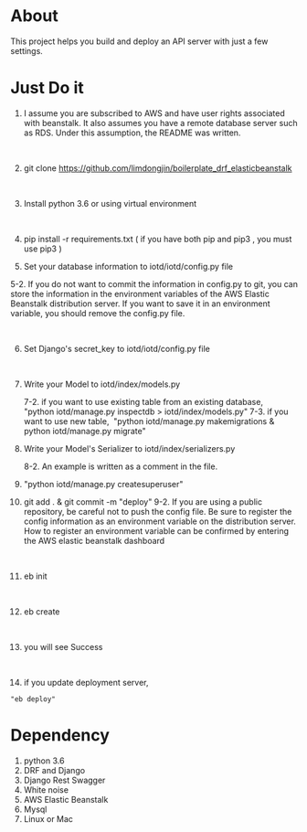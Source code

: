 # About

This project helps you build and deploy an API server with just a few settings. 



# Just Do it

1. I assume you are subscribed to AWS and have user rights associated with beanstalk. It also assumes you have a remote database server such as RDS. Under this assumption, the README was written.

   ​

2. git clone https://github.com/limdongjin/boilerplate_drf_elasticbeanstalk

   ​

3. Install python 3.6 or using virtual environment

   ​

4. pip install -r requirements.txt ( if you have both pip and pip3 , you must use pip3 )

    

5. Set your database information to iotd/iotd/config.py file
  
  5-2. If you do not want to commit the information in config.py to git, you can store the information in the environment variables of the AWS Elastic Beanstalk distribution server. If you want to save it in an environment variable, you should remove the config.py file.

  ​

6. Set Django's secret_key to iotd/iotd/config.py file

   ​

7. Write your Model to iotd/index/models.py 

   7-2. if you want to use existing table from an existing database,  
   ​          "python iotd/manage.py inspectdb > iotd/index/models.py"
   7-3. if you want to use new table, 
   ​          "python iotd/manage.py makemigrations & python iotd/manage.py migrate"

8. Write your Model's Serializer to iotd/index/serializers.py 

   8-2. An example is written as a comment in the file.

9. "python iotd/manage.py createsuperuser"

10.  git add . & git commit -m "deploy"
   9-2.  If you are using a public repository, be careful not to push the config file. Be sure to register the config information as an environment variable on the distribution server. How to register an environment variable can be confirmed by entering the AWS elastic beanstalk dashboard

   ​

11. eb init 

   ​

12. eb create

    ​

13. you will see Success 

    ​

14.  if you update deployment server, 

    "eb deploy" 

# Dependency

1. python 3.6
2. DRF and Django
3. Django Rest Swagger
4. White noise
5. AWS Elastic Beanstalk
6. Mysql
7. Linux or Mac

